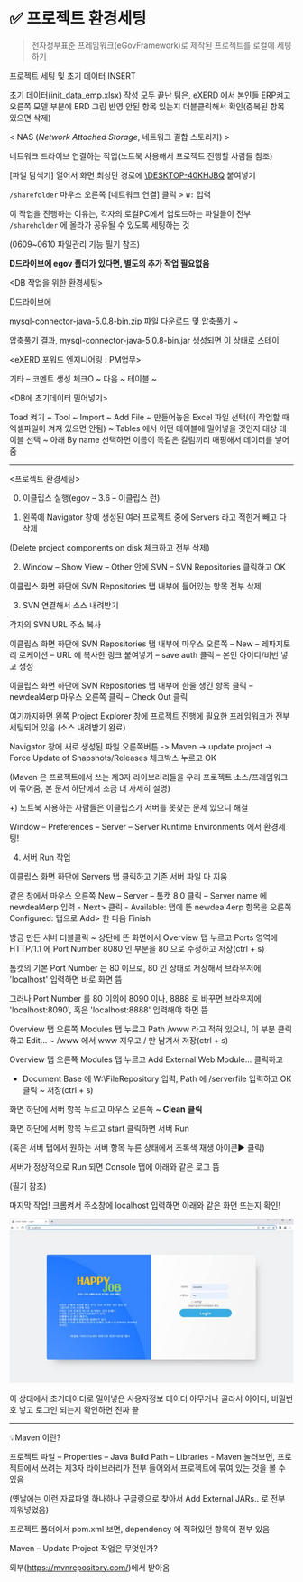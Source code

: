 # ✅ 프로젝트 환경세팅

> 전자정부표준 프레임워크(eGovFramework)로 제작된 프로젝트를 로컬에 세팅하기



프로젝트 세팅 및 초기 데이터 INSERT

초기 데이터(init_data_emp.xlsx) 작성 모두 끝난 팀은, eXERD 에서 본인들 ERP켜고 오른쪽 모델 부분에 ERD 그림 반영 안된 항목 있는지 더블클릭해서 확인(중복된 항목 있으면 삭제)

 

< NAS (*Network Attached Storage*, 네트워크 결합 스토리지) >

네트워크 드라이브 연결하는 작업(노트북 사용해서 프로젝트 진행할 사람들 참조)

[파일 탐색기] 열어서 화면 최상단 경로에 [\\DESKTOP-40KHJBQ](file://DESKTOP-40KHJBQ) 붙여넣기

`/sharefolder` 마우스 오른쪽 [네트워크 연결] 클릭 > `W:` 입력

이 작업을 진행하는 이유는, 각자의 로컬PC에서 업로드하는 파일들이 전부  `/shareholder` 에 올라가 공유될 수 있도록 세팅하는 것

(0609~0610 파일관리 기능 필기 참조)



**D드라이브에 egov 폴더가 있다면, 별도의 추가 작업 필요없음**

 

<DB 작업을 위한 환경세팅>

D드라이브에

mysql-connector-java-5.0.8-bin.zip 파일 다운로드 및 압축풀기 ~

압축풀기 결과, mysql-connector-java-5.0.8-bin.jar 생성되면 이 상태로 스테이

 

<eXERD 포워드 엔지니어링 : PM업무>

기타 – 코멘트 생성 체크O ~ 다음 ~ 테이블 ~ 

 

<DB에 초기데이터 밀어넣기>

Toad 켜기 ~ Tool ~ Import ~ Add File ~ 만들어놓은 Excel 파일 선택(이 작업할 때 엑셀파일이 켜져 있으면 안됨) ~ Tables 에서 어떤 테이블에 밀어넣을 것인지 대상 테이블 선택 ~ 아래 By name 선택하면 이름이 똑같은 칼럼끼리 매핑해서 데이터를 넣어줌

 

---



<프로젝트 환경세팅>

 

0) 이클립스 실행(egov – 3.6 – 이클립스 런)

 

1) 왼쪽에 Navigator 창에 생성된 여러 프로젝트 중에 Servers 라고 적힌거 빼고 다 삭제

(Delete project components on disk 체크하고 전부 삭제)

 

2) Window – Show View – Other 안에 SVN – SVN Repositories 클릭하고 OK

이클립스 화면 하단에 SVN Repositories 탭 내부에 들어있는 항목 전부 삭제

 

3) SVN 연결해서 소스 내려받기

각자의 SVN URL 주소 복사

이클립스 화면 하단에 SVN Repositories 탭 내부에 마우스 오른쪽 – New – 레파지토리 로케이션 – URL 에 복사한 링크 붙여넣기 – save auth 클릭 – 본인 아이디/비번 넣고 생성

이클립스 화면 하단에 SVN Repositories 탭 내부에 한줄 생긴 항목 클릭 – newdeal4erp 마우스 오른쪽 클릭 – Check Out 클릭

여기까지하면 왼쪽 Project Explorer 창에 프로젝트 진행에 필요한 프레임워크가 전부 세팅되어 있음 (소스 내려받기 완료)

Navigator 창에 새로 생성된 파일 오른쪽버튼 -> Maven -> update project -> Force Update of Snapshots/Releases 체크박스 누르고 OK

(Maven 은 프로젝트에서 쓰는 제3자 라이브러리들을 우리 프로젝트 소스/프레임워크에 묶어줌, 본 문서 하단에서 조금 더 자세히 설명)

 

+) 노트북 사용하는 사람들은 이클립스가 서버를 못찾는 문제 있으니 해결

Window – Preferences – Server – Server Runtime Environments 에서 환경세팅!

 

4) 서버 Run 작업

이클립스 화면 하단에 Servers 탭 클릭하고 기존 서버 파일 다 지움

같은 창에서 마우스 오른쪽 New – Server – 톰캣 8.0 클릭 – Server name 에 newdeal4erp 입력 - Next> 클릭 - Available: 탭에 뜬 newdeal4erp 항목을 오른쪽 Configured: 탭으로 Add> 한 다음 Finish

방금 만든 서버 더블클릭 ~ 상단에 뜬 화면에서 Overview 탭 누르고 Ports 영역에 HTTP/1.1 에 Port Number 8080 인 부분을 80 으로 수정하고 저장(ctrl + s)

톰캣의 기본 Port Number 는 80 이므로, 80 인 상태로 저장해서 브라우저에 'localhost' 입력하면 바로 화면 뜸

그러나 Port Number 를 80 이외에 8090 이나, 8888 로 바꾸면 브라우저에 'localhost:8090', 혹은 'localhost:8888' 입력해야 화면 뜸

Overview 탭 오른쪽 Modules 탭 누르고 Path /www 라고 적혀 있으니, 이 부분 클릭하고 Edit… ~ /www 에서 www 지우고 / 만 남겨서 저장(ctrl + s)

Overview 탭 오른쪽 Modules 탭 누르고 Add External Web Module... 클릭하고 
- Document Base 에 W:\FileRepository 입력, Path 에 /serverfile 입력하고 OK 클릭 ~ 저장(ctrl + s)

화면 하단에 서버 항목 누르고 마우스 오른쪽 ~ **Clean** **클릭**

화면 하단에 서버 항목 누르고 start 클릭하면 서버 Run

(혹은 서버 탭에서 원하는 서버 항목 누른 상태에서 초록색 재생 아이콘▶ 클릭)

 

서버가 정상적으로 Run 되면 Console 탭에 아래와 같은 로그 뜸

(필기 참조)



마지막 작업! 크롬켜서 주소창에 localhost 입력하면 아래와 같은 화면 뜨는지 확인!

![img](0607_SETTING.assets/clip_image002.jpg)

이 상태에서 초기데이터로 밀어넣은 사용자정보 데이터 아무거나 골라서 아이디, 비밀번호 넣고 로그인 되는지 확인하면 진짜 끝 



---

 

💡Maven 이란?

프로젝트 파일 – Properties – Java Build Path – Libraries - Maven 눌러보면, 프로젝트에서 쓰려는 제3자 라이브러리가 전부 들어와서 프로젝트에 묶여 있는 것을 볼 수 있음

(옛날에는 이런 자료파일 하나하나 구글링으로 찾아서 Add External JARs.. 로 전부 끼워넣었음)

프로젝트 폴더에서 pom.xml 보면, dependency 에 적혀있던 항목이 전부 있음

 

Maven – Update Project 작업은 무엇인가?

외부(https://mvnrepository.com/)에서 받아옴
